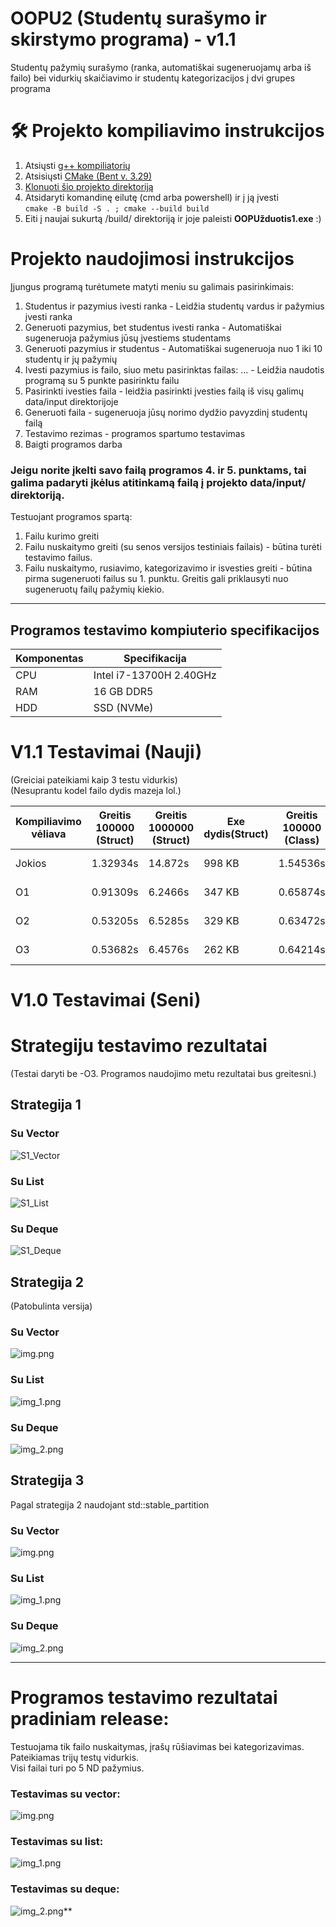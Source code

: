 # OOPU2 (Studentų surašymo ir skirstymo programa) - v1.1
Studentų pažymių surašymo (ranka, automatiškai sugeneruojamų arba iš failo) bei vidurkių skaičiavimo ir studentų
kategorizacijos į dvi grupes programa </br>

# 🛠️ Projekto kompiliavimo instrukcijos
1. Atsiųsti [g++ kompiliatorių](https://sourceforge.net/projects/mingw-w64/)
2. Atsisiųsti [CMake (Bent v. 3.29)](https://cmake.org/download/)
3. [Klonuoti šio projekto direktoriją](https://docs.github.com/en/repositories/creating-and-managing-repositories/cloning-a-repository)
4. Atsidaryti komandinę eilutę (cmd arba powershell) ir į ją įvesti </br> `cmake -B build -S . ; cmake --build build`
5. Eiti į naujai sukurtą /build/ direktoriją ir joje paleisti <strong>OOPUžduotis1.exe</strong> :)

# Projekto naudojimosi instrukcijos
Įjungus programą turėtumete matyti meniu su galimais pasirinkimais:
1. Studentus ir pazymius ivesti ranka - Leidžia studentų vardus ir pažymius įvesti ranka
2. Generuoti pazymius, bet studentus ivesti ranka - Automatiškai sugeneruoja pažymius jūsų įvestiems studentams
3. Generuoti pazymius ir studentus - Automatiškai sugeneruoja nuo 1 iki 10 studentų ir jų pažymių
4. Ivesti pazymius is failo, siuo metu pasirinktas failas: ... - Leidžia naudotis programą su 5 punkte pasirinktu failu
5. Pasirinkti ivesties faila - leidžia pasirinkti įvesties failą iš visų galimų data/input direktorijoje
6. Generuoti faila - sugeneruoja jūsų norimo dydžio pavyzdinį studentų failą
7. Testavimo rezimas - programos spartumo testavimas
8. Baigti programos darba

### Jeigu norite įkelti savo failą programos 4. ir 5. punktams, tai galima padaryti įkėlus atitinkamą failą į projekto data/input/ direktoriją. </br>

Testuojant programos spartą:
1. Failu kurimo greiti
2. Failu nuskaitymo greiti (su senos versijos testiniais failais) - būtina turėti testavimo failus.
3. Failu nuskaitymo, rusiavimo, kategorizavimo ir isvesties greiti - būtina pirma sugeneruoti failus su 1. punktu.
Greitis gali priklausyti nuo sugeneruotų failų pažymių kiekio.

-----------------------------
## Programos testavimo kompiuterio specifikacijos
| Komponentas | Specifikacija           |
|-------------|-------------------------|
| CPU         | Intel i7-13700H 2.40GHz |
| RAM         | 16 GB DDR5              |
| HDD         | SSD (NVMe)              |

# V1.1 Testavimai (Nauji)
(Greiciai pateikiami kaip 3 testu vidurkis) </br>
(Nesuprantu kodel failo dydis mazeja lol.) </br>

| Kompiliavimo vėliava | Greitis 100000 (Struct) | Greitis 1000000 (Struct) | Exe dydis(Struct) | Greitis 100000 (Class) | Greitis 1000000 (Class) | Exe dydis (Class) |
|----------------------|-------------------------|--------------------------|-------------------|------------------------|-------------------------|-------------------|
| Jokios               | 1.32934s                | 14.872s                  | 998 KB            | 1.54536s               | 17.443s                 | 505 KB            |
| O1                   | 0.91309s                | 6.2466s                  | 347 KB            | 0.65874s               | 7.4615s                 | 239 KB            |
| O2                   | 0.53205s                | 6.5285s                  | 329 KB            | 0.63472s               | 7.4984s                 | 258 KB            |
| O3                   | 0.53682s                | 6.4576s                  | 262 KB            | 0.64214s               | 7.3300s                 | 290 KB            |

# V1.0 Testavimai (Seni)

# Strategiju testavimo rezultatai
(Testai daryti be -O3. Programos naudojimo metu rezultatai bus greitesni.)

## Strategija 1
### Su Vector
![S1_Vector](img/S1_Vec.png)
### Su List
![S1_List](img/S1_List.png)
### Su Deque
![S1_Deque](img/S1_Deque.png)
</br>

## Strategija 2
(Patobulinta versija)
### Su Vector
![img.png](img/S2_Vec.png)
### Su List
![img_1.png](img/S2_List.png)
### Su Deque
![img_2.png](img/S2_Deque.png)
</br>

## Strategija 3
Pagal strategija 2 naudojant std::stable_partition
### Su Vector
![img.png](img/S3_Vec.png)
### Su List
![img_1.png](img/S3_List.png)
### Su Deque
![img_2.png](img/S3_Deque.png)
</br>

-------------------------
# Programos testavimo rezultatai pradiniam release:
Testuojama tik failo nuskaitymas, įrašų rūšiavimas bei kategorizavimas. Pateikiamas trijų testų vidurkis. </br>
Visi failai turi po 5 ND pažymius.
### Testavimas su vector:
![img.png](img/img.png)

### Testavimas su list:
![img_1.png](img/img_1.png)

### Testavimas su deque:
![img_2.png](img/img_2.png)** 